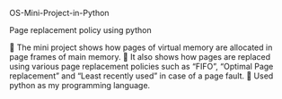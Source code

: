  OS-Mini-Project-in-Python

Page replacement policy using python

 The mini project shows how pages of virtual memory are allocated in page frames of main memory.
 It also shows how pages are replaced using various page replacement policies such as “FIFO”, “Optimal Page
  replacement” and “Least recently used” in case of a page fault.
 Used python as my programming language.
